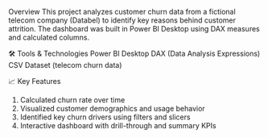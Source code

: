 Overview
This project analyzes customer churn data from a fictional telecom company (Databel) to identify key reasons behind customer attrition. 
The dashboard was built in Power BI Desktop using DAX measures and calculated columns.

🛠 Tools & Technologies
Power BI Desktop
DAX (Data Analysis Expressions)
CSV Dataset (telecom churn data)

📈 Key Features
1. Calculated churn rate over time
2. Visualized customer demographics and usage behavior
3. Identified key churn drivers using filters and slicers
4. Interactive dashboard with drill-through and summary KPIs

